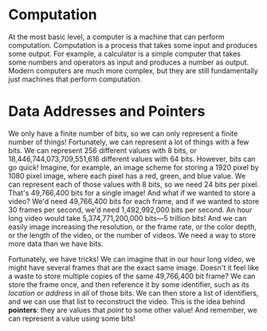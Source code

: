 # Computation

At the most basic level, a computer is a machine that can perform computation. Computation is a process that takes some input and produces some output. For example, a calculator is a simple computer that takes some numbers and operators as input and produces a number as output. Modern computers are much more complex, but they are still fundamentally just machines that perform computation.

# Data Addresses and Pointers

We only have a finite number of bits, so we can only represent a finite number of things! Fortunately, we can represent a lot of things with a few bits. We can represent 256 different values with 8 bits, or 18,446,744,073,709,551,616 different values with 64 bits. However, bits can go quick! Imagine, for example, an image scheme for storing a 1920 pixel by 1080 pixel image, where each pixel has a red, green, and blue value. We can represent each of those values with 8 bits, so we need 24 bits per pixel. That's 49,766,400 bits for a single image! And what if we wanted to store a video? We'd need 49,766,400 bits for each frame, and if we wanted to store 30 frames per second, we'd need 1,492,992,000 bits per second. An hour long video would take 5,374,771,200,000 bits—5 trillion bits! And we can easily image increasing the resolution, or the frame rate, or the color depth, or the length of the video, or the number of videos. We need a way to store more data than we have bits.

Fortunately, we have tricks! We can imagine that in our hour long video, we might have several frames that are the exact same image. Doesn't it feel like a waste to store multiple copies of the same 49,766,400 bit frame? We can store the frame once, and then reference it by some identifier, such as its *location* or *address* in all of those bits. We can then store a list of identifiers, and we can use that list to reconstruct the video. This is the idea behind **pointers**: they are values that *point* to some other value! And remember, we can represent a value using some bits!
